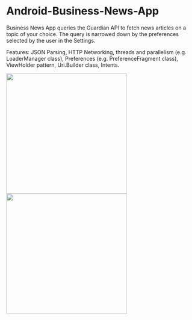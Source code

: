 # Android-Business-News-App

Business News App queries the Guardian API to fetch news articles on a topic of your choice. The query is narrowed down by the preferences selected by the user in the Settings.

Features: JSON Parsing, HTTP Networking, threads and parallelism (e.g. LoaderManager class), Preferences (e.g. PreferenceFragment class), ViewHolder pattern, Uri.Builder class, Intents.

<img src="http://schoolstyle.pl/wp-content/uploads/2018/12/BusinessNews1.png" width="320">

<img src="http://schoolstyle.pl/wp-content/uploads/2018/12/BusinessNews2.png" width="320">
